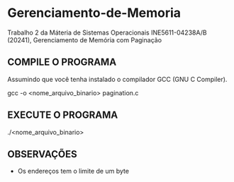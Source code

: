 # Gerenciamento-de-Memoria
Trabalho 2 da Máteria de Sistemas Operacionais INE5611-04238A/B (20241), Gerenciamento de Memória com Paginação

## COMPILE O PROGRAMA
Assumindo que você tenha instalado o compilador GCC (GNU C Compiler).

gcc -o <nome_arquivo_binario> pagination.c

## EXECUTE O PROGRAMA

./<nome_arquivo_binario>

## OBSERVAÇÕES
- Os endereços tem o limite de um byte
